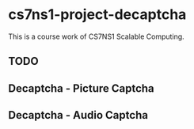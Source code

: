 # cs7ns1-project-decaptcha

This is a course work of CS7NS1 Scalable Computing.

## TODO

## Decaptcha - Picture Captcha

## Decaptcha - Audio Captcha
